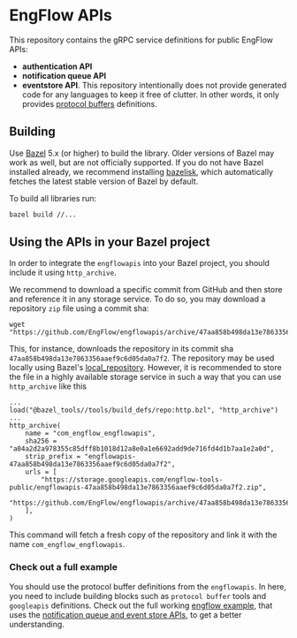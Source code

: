 # EngFlow APIs

This repository contains the gRPC service definitions for public EngFlow APIs:

- **authentication API**
- **notification queue API**
- **eventstore API**.
This repository intentionally does not provide generated code for any languages
to keep it free of clutter. In other words,  it only provides
[protocol buffers](https://developers.google.com/protocol-buffers) definitions.


## Building

Use [Bazel](https://bazel.build/) 5.x (or higher) to build the library.
Older versions of Bazel may work as well, but are not officially supported.
If you do not have Bazel installed already, we recommend installing
[bazelisk](https://github.com/bazelbuild/bazelisk),
which automatically fetches the latest stable version of Bazel by default.

To build all libraries run:

```bash
bazel build //...
```

## Using the APIs in your Bazel project

In order to integrate the `engflowapis` into your Bazel project, you should
include it using `http_archive`.

We recommend to download a specific commit from GitHub and then store and reference
it in any storage service. To do so, you may download a repository `zip` file using a
commit sha:

```
wget "https://github.com/EngFlow/engflowapis/archive/47aa858b498da13e7863356aaef9c6d05da0a7f2.zip"
```

This, for instance, downloads the repository in its commit sha `47aa858b498da13e7863356aaef9c6d05da0a7f2`.
The repository may be used locally using Bazel's [local_repository](https://bazel.build/reference/be/workspace#local_repository).
However, it is recommended to store the file in a highly available storage service in such a way
that you can use `http_archive` like this


```
...
load("@bazel_tools//tools/build_defs/repo:http.bzl", "http_archive")
...
http_archive(
    name = "com_engflow_engflowapis",
    sha256 = "a04a2d2a978355c85dff8b1018d12a8e0a1e6692add9de716fd4d1b7aa1e2a0d",
    strip_prefix = "engflowapis-47aa858b498da13e7863356aaef9c6d05da0a7f2",
    urls = [
        "https://storage.googleapis.com/engflow-tools-public/engflowapis-47aa858b498da13e7863356aaef9c6d05da0a7f2.zip",
        "https://github.com/EngFlow/engflowapis/archive/47aa858b498da13e7863356aaef9c6d05da0a7f2.zip",
    ],
)
```

This command will fetch a fresh copy of the repository and link it with
the name `com_engflow_engflowapis`.

### Check out a full example

You should use the protocol buffer definitions from the `engflowapis`. In here,
you need to include building blocks such as `protocol buffer` tools and `googleapis` definitions.
Check out the full working [engflow example](https://github.com/EngFlow/example), 
that uses the 
[notification queue and event store APIs](https://github.com/EngFlow/example/tree/main/java/com/engflow/notificationqueue),
to get a better understanding.

